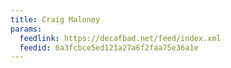 ```yaml
---
title: Craig Maloney
params:
  feedlink: https://decafbad.net/feed/index.xml
  feedid: 6a3fcbce5ed121a27a6f2faa75e36a1e
---
```

